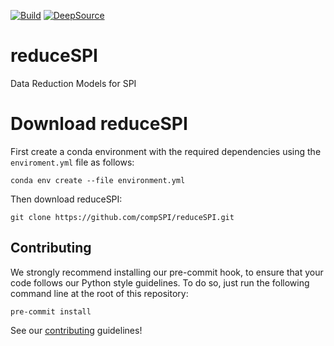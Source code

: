 [![Build](https://github.com/compSPI/reduceSPI/actions/workflows/build.yml/badge.svg)](https://github.com/compSPI/reduceSPI/actions/workflows/build.yml)
[![DeepSource](https://deepsource.io/gh/compSPI/reduceSPI.svg/?label=active+issues&show_trend=true&token=jLUY_liiut7OfeyiBI2ECnc9)](https://deepsource.io/gh/compSPI/reduceSPI/?ref=repository-badge)

# reduceSPI
Data Reduction Models for SPI

# Download reduceSPI

First create a conda environment with the required dependencies using the `enviroment.yml` file as follows:

    conda env create --file environment.yml
   
Then download reduceSPI:
   
    git clone https://github.com/compSPI/reduceSPI.git

## Contributing

We strongly recommend installing our pre-commit hook, to ensure that your code
follows our Python style guidelines. To do so, just run the following command line at the root of this repository:

    pre-commit install
    

See our [contributing](https://github.com/compspi/compspi/blob/master/docs/contributing.rst) guidelines!


